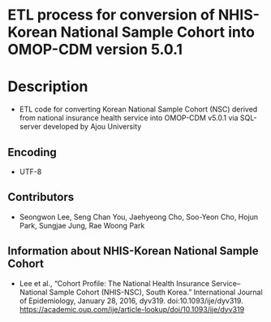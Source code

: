 **ETL process for conversion of NHIS-Korean National Sample Cohort into OMOP-CDM version 5.0.1**
==============================================

# Description
* ETL code for converting Korean National Sample Cohort (NSC) derived from national insurance health service into OMOP-CDM v5.0.1 via SQL-server developed by Ajou University

## Encoding
* UTF-8

## Contributors
* Seongwon Lee, Seng Chan You, Jaehyeong Cho, Soo-Yeon Cho, Hojun Park, Sungjae Jung, Rae Woong Park

## Information about NHIS-Korean National Sample Cohort
* Lee et al., “Cohort Profile: The National Health Insurance Service–National Sample Cohort (NHIS-NSC), South Korea.” International Journal of Epidemiology, January 28, 2016, dyv319. doi:10.1093/ije/dyv319.
https://academic.oup.com/ije/article-lookup/doi/10.1093/ije/dyv319
